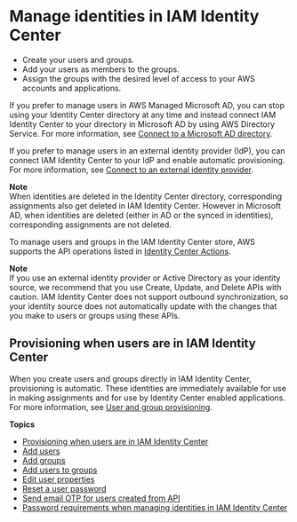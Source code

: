 # Manage identities in IAM Identity Center<a name="manage-your-identity-source-sso"></a>
+ Create your users and groups\.
+ Add your users as members to the groups\. 
+ Assign the groups with the desired level of access to your AWS accounts and applications\. 

If you prefer to manage users in AWS Managed Microsoft AD, you can stop using your Identity Center directory at any time and instead connect IAM Identity Center to your directory in Microsoft AD by using AWS Directory Service\. For more information, see [Connect to a Microsoft AD directory](manage-your-identity-source-ad.md)\.

If you prefer to manage users in an external identity provider \(IdP\), you can connect IAM Identity Center to your IdP and enable automatic provisioning\. For more information, see [Connect to an external identity provider](manage-your-identity-source-idp.md)\.

**Note**  
When identities are deleted in the Identity Center directory, corresponding assignments also get deleted in IAM Identity Center\. However in Microsoft AD, when identities are deleted \(either in AD or the synced in identities\), corresponding assignments are not deleted\. 

To manage users and groups in the IAM Identity Center store, AWS supports the API operations listed in [Identity Center Actions](https://docs.aws.amazon.com/singlesignon/latest/IdentityStoreAPIReference/API_Operations.html)\.

**Note**  
If you use an external identity provider or Active Directory as your identity source, we recommend that you use Create, Update, and Delete APIs with caution\. IAM Identity Center does not support outbound synchronization, so your identity source does not automatically update with the changes that you make to users or groups using these APIs\.

## Provisioning when users are in IAM Identity Center<a name="provision-users-sso"></a>

When you create users and groups directly in IAM Identity Center, provisioning is automatic\. These identities are immediately available for use in making assignments and for use by Identity Center enabled applications\. For more information, see [User and group provisioning](users-groups-provisioning.md#user-group-provision)\.

**Topics**
+ [Provisioning when users are in IAM Identity Center](#provision-users-sso)
+ [Add users](addusers.md)
+ [Add groups](addgroups.md)
+ [Add users to groups](adduserstogroups.md)
+ [Edit user properties](edituser.md)
+ [Reset a user password](resetuserpwd.md)
+ [Send email OTP for users created from API](userswithoutpwd.md)
+ [Password requirements when managing identities in IAM Identity Center](password-requirements.md)